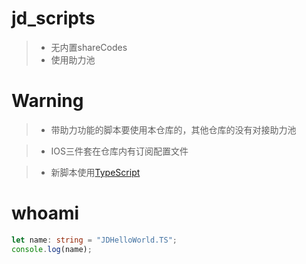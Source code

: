 # jd_scripts

> * 无内置shareCodes
> * 使用助力池

# Warning

> * 带助力功能的脚本要使用本仓库的，其他仓库的没有对接助力池

> * IOS三件套在仓库内有订阅配置文件

> * 新脚本使用[TypeScript](https://www.tslang.cn/)

# whoami

```typescript
let name: string = "JDHelloWorld.TS";
console.log(name);
```